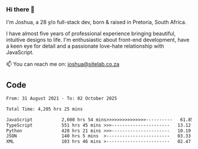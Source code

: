 ### Hi there 👋

I'm Joshua, a 28 y/o full-stack dev, born & raised in Pretoria, South Africa. 

I have almost five years of professional experience bringing beautiful, intuitive designs to life. I'm enthusiastic about front-end development, have a keen eye for detail and a passionate love-hate relationship with JavaScript.

📫 You can reach me on: joshua@sitelab.co.za

## **Code**

<!--START_SECTION:waka-->

```txt
From: 31 August 2021 - To: 02 October 2025

Total Time: 4,205 hrs 25 mins

JavaScript           2,600 hrs 54 mins>>>>>>>>>>>>>>>----------   61.85 %
TypeScript           551 hrs 45 mins >>>----------------------   13.12 %
Python               428 hrs 21 mins >>>----------------------   10.19 %
JSON                 140 hrs 5 mins  >------------------------   03.33 %
XML                  103 hrs 46 mins >------------------------   02.47 %
```

<!--END_SECTION:waka-->
